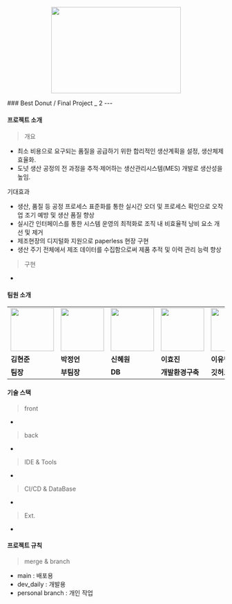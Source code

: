 <p align="center">
<img src="https://github.com/LeeeYumin/best_donut/assets/152114081/bcb9f7f5-ac1b-4f4c-99a4-7f610ac530d8.png" width="300" height="200">
</p>
### Best Donut / Final Project _ 2 
---


#### 프로젝트 소개


>개요

- 최소 비용으로 요구되는 품질을 공급하기 위한 합리적인 생산계획을 설정, 생산체제 효율화.
- 도넛 생산 공정의 전 과정을 추적·제어하는 생산관리시스템(MES) 개발로 생산성을 높임.

기대효과

- 생산, 품질 등 공정 프로세스 표준화를 통한 실시간 오더 및 프로세스 확인으로 오작업 조기 예방 및 생산 품질 향상
- 실시간 인터페이스를 통한 시스템 운영의 최적화로 조직 내 비효율적 낭비 요소 개선 및 제거
- 제조현장의 디지털화 지원으로 paperless 현장 구현
- 생산 주기 전체에서 제조 데이터를 수집함으로써 제품 추적 및 이력 관리 능력 향상

>구현

-


#### 팀원 소개
<table>
  <tr>
    <td>
        <a href="https://github.com/kimhj365">
            <img src="https://github.com/LeeeYumin/best_donut/assets/152114081/babd1c36-d794-4ff2-8eee-2395c81eb13a.png" width="100" height="100">
        </a>
    </td>
    <td>
        <a href="https://github.com/qpqp12121">
            <img src="https://github.com/LeeeYumin/best_donut/assets/152114081/d769ef7c-60f4-4105-b0da-fa2d040b46e9.png" width="100" height="100">
        </a>
    </td>
    <td>
        <a href="https://github.com/shinhw91">
            <img src="https://github.com/LeeeYumin/best_donut/assets/152114081/3e103998-062c-4855-b6de-853389299b52.png" width="100" height="100">
        </a>
    </td>
    <td>
        <a href="https://github.com/codenamehj">
            <img src="https://github.com/LeeeYumin/best_donut/assets/152114081/5085c2ec-55e8-485b-b669-03f08a579597.png" width="100" height="100">
        </a>
    </td>
    <td>
        <a href="https://github.com/LeeeYumin">
            <img src="https://github.com/LeeeYumin/ilggijang/assets/152114081/15340e5e-ba1b-4eb3-acb3-82e07fd90cab.png" width="100" height="100">
        </a>
    </td>
  </tr>
  <tr>
    <td><b>김현준</b></td>
    <td><b>박정언</b></td>
    <td><b>신혜원</b></td>
    <td><b>이효진</b></td>
    <td><b>이유민</b></td>
  </tr>
  <tr>
    <td><b>팀장</b></td>
    <td><b>부팀장</b></td>
    <td><b>DB</b></td>
    <td><b>개발환경구축</b></td>
    <td><b>깃허브</b></td>
  </tr>
</table>


#### 기술 스택


>front

-

>back

-

>IDE & Tools

-

>CI/CD & DataBase

-

>Ext.

-

#### 프로젝트 규칙

> merge & branch

- main : 배포용
- dev_daily : 개발용
- personal branch : 개인 작업

